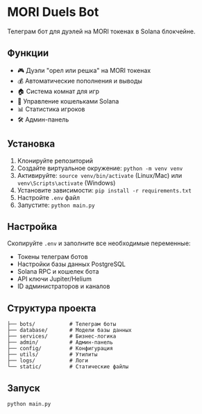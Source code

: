 # MORI Duels Bot

Телеграм бот для дуэлей на MORI токенах в Solana блокчейне.

## Функции

- 🎮 Дуэли "орел или решка" на MORI токенах
- 💰 Автоматические пополнения и выводы
- 🏠 Система комнат для игр
- 👛 Управление кошельками Solana
- 📊 Статистика игроков
- 🛠 Админ-панель

## Установка

1. Клонируйте репозиторий
2. Создайте виртуальное окружение: `python -m venv venv`
3. Активируйте: `source venv/bin/activate` (Linux/Mac) или `venv\Scripts\activate` (Windows)
4. Установите зависимости: `pip install -r requirements.txt`
5. Настройте `.env` файл
6. Запустите: `python main.py`

## Настройка

Скопируйте `.env` и заполните все необходимые переменные:

- Токены телеграм ботов
- Настройки базы данных PostgreSQL  
- Solana RPC и кошелек бота
- API ключи Jupiter/Helium
- ID администраторов и каналов

## Структура проекта

```
├── bots/           # Телеграм боты
├── database/       # Модели базы данных
├── services/       # Бизнес-логика
├── admin/          # Админ-панель
├── config/         # Конфигурация
├── utils/          # Утилиты
├── logs/           # Логи
└── static/         # Статические файлы
```

## Запуск

```bash
python main.py
```
